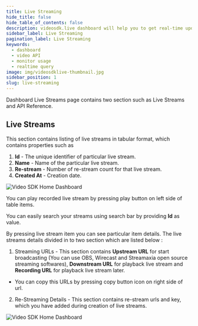 ```yaml
---
title: Live Streaming
hide_title: false
hide_table_of_contents: false
description: videosdk.live dashboard will help you to get real-time updates of all the meetings, live streams and videos. It will also help you to monitor services.
sidebar_label: Live Streaming
pagination_label: Live Streaming
keywords:
  - dashboard
  - video API
  - monitor usage
  - realtime query
image: img/videosdklive-thumbnail.jpg
sidebar_position: 1
slug: live-streaming
---
```


Dashboard Live Streams page contains two section such as Live Streams and API Reference.

## Live Streams

This section contains listing of live streams in tabular format, which contains properties such as

1. **Id** - The unique identifier of particular live stream.
2. **Name** - Name of the particular live stream.
3. **Re-stream** - Number of re-stream count for that live stream.
4. **Created At** - Creation date.

![Video SDK Home Dashboard](/img/dashboard/livestream-list.png)

You can play recorded live stream by pressing play button on left side of table items.

You can easily search your streams using search bar by providing **Id** as value.

By pressing live stream item you can see particular item details. The live streams details divided in to two section which are listed below :

1. Streaming URLs - This section contains **Upstream URL** for start broadcasting (You can use OBS, Wirecast and Streamaxia open source streaming softwares), **Downstream URL** for playback live stream and **Recording URL** for playback live stream later.

- You can copy this URLs by pressing copy button icon on right side of url.

2. Re-Streaming Details - This section contains re-stream urls and key, which you have added during creation of live streams.

![Video SDK Home Dashboard](/img/dashboard/livestream-sidebar.png)
